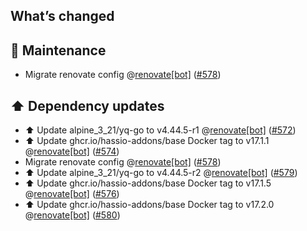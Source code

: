 ## What’s changed

## 🧰 Maintenance

- Migrate renovate config @[renovate[bot]](https://github.com/apps/renovate) ([#578](https://github.com/hassio-addons/addon-adguard-home/pull/578))

## ⬆️ Dependency updates

- ⬆️ Update alpine_3_21/yq-go to v4.44.5-r1 @[renovate[bot]](https://github.com/apps/renovate) ([#572](https://github.com/hassio-addons/addon-adguard-home/pull/572))
- ⬆️ Update ghcr.io/hassio-addons/base Docker tag to v17.1.1 @[renovate[bot]](https://github.com/apps/renovate) ([#574](https://github.com/hassio-addons/addon-adguard-home/pull/574))
- Migrate renovate config @[renovate[bot]](https://github.com/apps/renovate) ([#578](https://github.com/hassio-addons/addon-adguard-home/pull/578))
- ⬆️ Update alpine_3_21/yq-go to v4.44.5-r2 @[renovate[bot]](https://github.com/apps/renovate) ([#579](https://github.com/hassio-addons/addon-adguard-home/pull/579))
- ⬆️ Update ghcr.io/hassio-addons/base Docker tag to v17.1.5 @[renovate[bot]](https://github.com/apps/renovate) ([#576](https://github.com/hassio-addons/addon-adguard-home/pull/576))
- ⬆️ Update ghcr.io/hassio-addons/base Docker tag to v17.2.0 @[renovate[bot]](https://github.com/apps/renovate) ([#580](https://github.com/hassio-addons/addon-adguard-home/pull/580))
